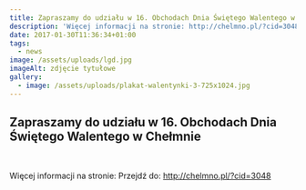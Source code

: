 ```yaml
---
title: Zapraszamy do udziału w 16. Obchodach Dnia Świętego Walentego w Chełmnie
description: 'Więcej informacji na stronie: http://chelmno.pl/?cid=3048 [...] '
date: 2017-01-30T11:36:34+01:00
tags:
  - news
image: /assets/uploads/lgd.jpg
imageAlt: zdjęcie tytułowe
gallery:
  - image: /assets/uploads/plakat-walentynki-3-725x1024.jpg
---
```

## Zapraszamy do udziału w 16. Obchodach Dnia Świętego Walentego w Chełmnie

<br>

Więcej informacji na stronie: Przejdź do: http://chelmno.pl/?cid=3048
